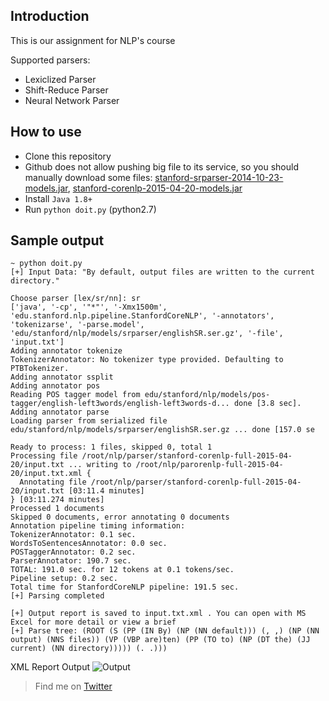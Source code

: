 ## Introduction
This is our assignment for NLP's course

Supported parsers:
* Lexiclized Parser
* Shift-Reduce Parser
* Neural Network Parser

## How to use
* Clone this repository
* Github does not allow pushing big file to its service, so you should manually download some files: [stanford-srparser-2014-10-23-models.jar](http://nlp.stanford.edu/software/stanford-srparser-2014-10-23-models.jar), [stanford-corenlp-2015-04-20-models.jar](http://nlp.stanford.edu/software/stanford-corenlp-2015-04-20-models.jar)
* Install `Java 1.8+`
* Run `python doit.py` (python2.7)

## Sample output

```
~ python doit.py
[+] Input Data: "By default, output files are written to the current directory."

Choose parser [lex/sr/nn]: sr
['java', '-cp', '"*"', '-Xmx1500m', 'edu.stanford.nlp.pipeline.StanfordCoreNLP', '-annotators', 'tokenizarse', '-parse.model', 'edu/stanford/nlp/models/srparser/englishSR.ser.gz', '-file', 'input.txt']
Adding annotator tokenize
TokenizerAnnotator: No tokenizer type provided. Defaulting to PTBTokenizer.
Adding annotator ssplit
Adding annotator pos
Reading POS tagger model from edu/stanford/nlp/models/pos-tagger/english-left3words/english-left3words-d... done [3.8 sec].
Adding annotator parse
Loading parser from serialized file edu/stanford/nlp/models/srparser/englishSR.ser.gz ... done [157.0 se

Ready to process: 1 files, skipped 0, total 1
Processing file /root/nlp/parser/stanford-corenlp-full-2015-04-20/input.txt ... writing to /root/nlp/parorenlp-full-2015-04-20/input.txt.xml {
  Annotating file /root/nlp/parser/stanford-corenlp-full-2015-04-20/input.txt [03:11.4 minutes]
} [03:11.274 minutes]
Processed 1 documents
Skipped 0 documents, error annotating 0 documents
Annotation pipeline timing information:
TokenizerAnnotator: 0.1 sec.
WordsToSentencesAnnotator: 0.0 sec.
POSTaggerAnnotator: 0.2 sec.
ParserAnnotator: 190.7 sec.
TOTAL: 191.0 sec. for 12 tokens at 0.1 tokens/sec.
Pipeline setup: 0.2 sec.
Total time for StanfordCoreNLP pipeline: 191.5 sec.
[+] Parsing completed

[+] Output report is saved to input.txt.xml . You can open with MS Excel for more detail or view a brief
[+] Parse tree: (ROOT (S (PP (IN By) (NP (NN default))) (, ,) (NP (NN output) (NNS files)) (VP (VBP are)ten) (PP (TO to) (NP (DT the) (JJ current) (NN directory))))) (. .)))
```


XML Report Output
![Output](http://i.imgur.com/6blLub9.jpg)

> Find me on [Twitter](https://twitter.com/tungpun_)
